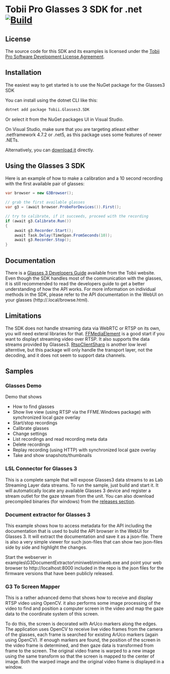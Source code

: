 # Tobii Pro Glasses 3 SDK for .net [![Build](https://github.com/tobii/tobii-glasses3-sdk/actions/workflows/build.yml/badge.svg?branch=main)](https://github.com/tobii/tobii-glasses3-sdk/actions/workflows/build.yml)

## License
The source code for this SDK and its examples is licensed under the 
[Tobii Pro Software Development License Agreement](https://github.com/tobii/tobii-glasses3-sdk/tree/main/SDLA).

## Installation 

The easiest way to get started is to use the NuGet package for the Glasses3 SDK

You can install using the dotnet CLI like this:

```cmd
dotnet add package Tobii.Glasses3.SDK
```

Or select it from the NuGet packages UI in Visual Studio.

On Visual Studio, make sure that you are targeting atleast either .netframework 4.7.2 or .net5, as this package uses some features of newer .NETs.  

Alternatively, you can [download it](https://nuget.org/packages/Tobii.Glasses3.SDK) directly.

## Using the Glasses 3 SDK
Here is an example of how to make a calibration and a 10 second recording with the first available pair of glasses:

```csharp
var browser = new G3Browser();
       
// grab the first available glasses
var g3 = (await browser.ProbeForDevices()).First();

// try to calibrate, if it succeeds, proceed with the recording
if (await g3.Calibrate.Run())
{
    await g3.Recorder.Start();
    await Task.Delay(TimeSpan.FromSeconds(10));
    await g3.Recorder.Stop();
}
```

## Documentation

There is a [Glasses 3 Developers Guide](https://go.tobii.com/tobii-pro-glasses-3-developer-guide) available from the Tobii website. Even though the SDK handles most of the communication with the glasses, it is still recommended to read the developers guide to get a better understanding of how the API works.
For more information on individual methods in the SDK, please refer to the API documentation in the WebUI on your glasses (http://<serialnumber>.local/browse.html).

## Limitations

The SDK does not handle streaming data via WebRTC or RTSP on its own, you will need exteral libraries for that. 
[FFMediaElement](https://github.com/unosquare/ffmediaelement) is a good start if you want to displayt streaming video over RTSP. It also supports the data streams provided by Glasses3. [RtspClientSharp](https://github.com/BogdanovKirill/RtspClientSharp) is another low level alterntive, but this package will only handle the transport layer, not the decoding, and it does not seem to support data channels.

## Samples
### Glasses Demo
Demo that shows 
* How to find glasses
* Show live view (using RTSP via the FFME.Windows package) with synchronized local gaze overlay
* Start/stop recordings
* Calibrate glasses
* Change settings
* List recordings and read recording meta data
* Delete recordings
* Replay recording (using HTTP) with synchronized local gaze overlay
* Take and show snapshots/thumbnails

### LSL Connector for Glasses 3
This is a complete sample that will expose Glasses3 data streams to as Lab Streaming Layer data streams. To run the sample, just build and start it. It will automatically locate any available Glasses 3 device and register a stream outlet for the gaze stream from the unit. You can also download precompiled binaries (for windows) from the [releases section](https://github.com/tobii/tobii-glasses3-sdk/releases).

### Document extractor for Glasses 3
This example shows how to access metadata for the API including the documentation that is used to build the API browser in the WebUI for Glasses 3. It will extract the documentation and save it as a json-file. There is also a very simple viewer for such json-files that can show two json-files side by side and highlight the changes. 

Start the webserver in examples\G3DocumentExtractor\miniweb\miniweb.exe and point your web browser to http://localhost:8000 included in the repo is the json files for the firmware versions that have been publicly released.

### G3 To Screen Mapper
This is a rather advanced demo that shows how to receive and display RTSP video using OpenCV. it also performs some image processing of the video to find and position a computer screen in the video and map the gaze data to the coordinate system of this screen.

To do this, the screen is decorated with ArUco markers along the edges. The application uses OpenCV to receive live video frames from the camera of the glasses, each frame is searched for existing ArUco markers (again using OpenCV). If enough markers are found, the position of the screen in the video frame is determined, and then gaze data is transformed from frame to the screen. The original video frame is warped to a new image using the same transform so that the screen is mapped to the center of image. Both the warped image and the original video frame is displayed in a window.
